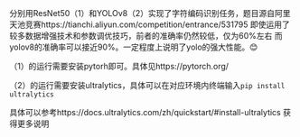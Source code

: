 分别用ResNet50（1）和YOLOv8（2）实现了字符编码识别任务，题目源自阿里天池竞赛https://tianchi.aliyun.com/competition/entrance/531795
即使运用了较多数据增强技术和参数调优技巧，前者的准确率仍然较低，仅为60%左右
而yolov8的准确率可以接近90%。一定程度上说明了yolo的强大性能。😊


（1）的运行需要安装pytorh即可。具体见https://pytorch.org/  

（2）的运行需要安装ultralytics，具体可以在对应环境内终端输入`pip install ultralytics`

具体可以参考https://docs.ultralytics.com/zh/quickstart/#install-ultralytics
获得更多说明




